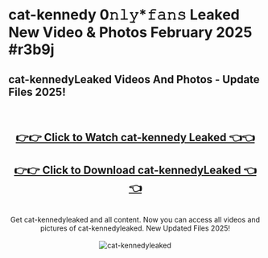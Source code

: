 # cat-kennedy 0𝚗𝚕𝚢*𝚏𝚊𝚗𝚜 Leaked New Video & Photos February 2025 #r3b9j

<h2>cat-kennedyLeaked Videos And Photos - Update Files 2025!</h2>
<br>
<div align="center">
<h2><a href="https://mediaupload.pro?title=cat-kennedy&ref=11F" rel="nofollow">👉👉 Click to Watch cat-kennedy Leaked 👈👈</a></h2>
<h2><a href="https://mediaupload.pro?title=cat-kennedy&ref=11F" rel="nofollow">👉👉 Click to Download cat-kennedyLeaked 👈👈</a></h2>
<br>
Get cat-kennedyleaked and all content. Now you can access all videos and pictures of cat-kennedyleaked. New Updated Files 2025!
<br>
<br>
<a href="https://mediaupload.pro?title=cat-kennedy&ref=11F" rel="nofollow" data-target="animated-image.originalLink"><img src="https://i.ibb.co/Gkj2r4b/banner.png" alt="cat-kennedyleaked" style="max-width: 100%; display: inline-block;" data-target="animated-image.originalImage"></a>
</div>
<br>

